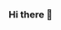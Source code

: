 ### Hi there 👋

<!--
**dr-streur/dr-streur** is a ✨ _special_ ✨ repository because its `README.md` (this file) appears on your GitHub profile.

Here are some ideas to get you started:

- 🔭 I’m currently working on coding & development skills.
- 🌱 I’m currently learning Kotlin & Android 11.
- 👯 I’m looking to collaborate on anything?
- 🤔 I’m looking for help with 
- 💬 Ask me about being a pricing actuary at Mass General Brigham. 
- 📫 How to reach me: https://www.linkedin.com/in/dr-streur/
- 😄 Pronouns: he him his
- ⚡ Fun fact: legendary latte maker to Demi Moore & Emma Watson
-->
